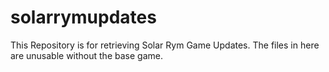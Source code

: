 # solarrymupdates
This Repository is for retrieving Solar Rym Game Updates. The files in here are unusable without the base game.
